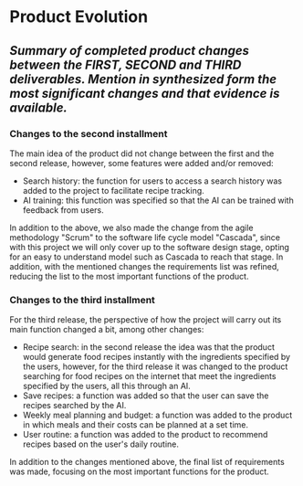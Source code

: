 # Product Evolution

## _Summary of completed product changes between the FIRST, SECOND and THIRD deliverables. Mention in synthesized form the most significant changes and that evidence is available._

### __Changes to the second installment__

The main idea of the product did not change between the first and the second release, however, some features were added and/or removed:
- Search history: the function for users to access a search history was added to the project to facilitate recipe tracking.
- AI training: this function was specified so that the AI can be trained with feedback from users.


In addition to the above, we also made the change from the agile methodology "Scrum" to the software life cycle model "Cascada", since with this project we will only cover up to the software design stage, opting for an easy to understand model such as Cascada to reach that stage.
In addition, with the mentioned changes the requirements list was refined, reducing the list to the most important functions of the product.

### __Changes to the third installment__

For the third release, the perspective of how the project will carry out its main function changed a bit, among other changes:
- Recipe search: in the second release the idea was that the product would generate food recipes instantly with the ingredients specified by the users, however, for the third release it was changed to the product searching for food recipes on the internet that meet the ingredients specified by the users, all this through an AI.
- Save recipes: a function was added so that the user can save the recipes searched by the AI.
- Weekly meal planning and budget: a function was added to the product in which meals and their costs can be planned at a set time.
- User routine: a function was added to the product to recommend recipes based on the user's daily routine.

In addition to the changes mentioned above, the final list of requirements was made, focusing on the most important functions for the product.

